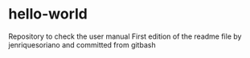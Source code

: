 # hello-world
Repository to check the user manual
First edition of the readme file by jenriquesoriano and committed from gitbash 
